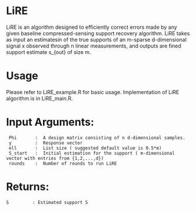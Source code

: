 # LiRE
LiRE is an algorithm designed to efficiently correct errors made by any given baseline compressed-sensing support recovery algorithm.  LiRE  takes  as  input  an estimatesin of the true supports of an m-sparse d-dimensional signal x observed through n linear measurements, and outputs are fined support estimate s_{out} of size m.
# Usage
Please refer to LiRE_example.R for basic usage. Implementation of LiRE algorithm is in LiRE_main.R.
# Input Arguments:
     Phi       :  A design matrix consisting of n d-dimensional samples.
     y         :  Response vector
     ell       :  List size ( suggested default value is 0.5*m)
     S_start   :  Initial estimation for the support ( m-dimensional vector with entries from {1,2,...,d})
     rounds    :  Number of rounds to run LiRE

  
 # Returns:
    S         : Estimated support S
